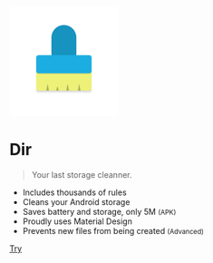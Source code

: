 ![logo](/_media/icon.png)

# Dir

> Your last storage cleanner.

- Includes thousands of rules
- Cleans your Android storage
- Saves battery and storage, only 5M <small>(APK)</small>
- Proudly uses Material Design
- Prevents new files from being created <small>(Advanced)</small>

[Try](/get-started)

